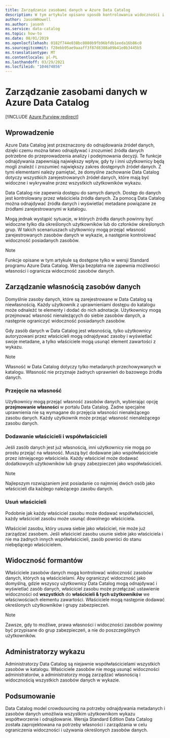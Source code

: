 ```yaml
---
title: Zarządzanie zasobami danych w Azure Data Catalog
description: W tym artykule opisano sposób kontrolowania widoczności i własności zasobów danych zarejestrowanych w Azure Data Catalog.
author: JasonWHowell
ms.author: jasonh
ms.service: data-catalog
ms.topic: how-to
ms.date: 08/01/2019
ms.openlocfilehash: 0182f744e038bc8080b9fb96bfdb1eeda16b86c0
ms.sourcegitcommit: f28ebb95ae9aaaff3f87d8388a09b41e0b3445b5
ms.translationtype: MT
ms.contentlocale: pl-PL
ms.lasthandoff: 03/29/2021
ms.locfileid: "104674856"
---
```

# <a name="manage-data-assets-in-azure-data-catalog"></a>Zarządzanie zasobami danych w Azure Data Catalog

[!INCLUDE [Azure Purview redirect](../../includes/data-catalog-use-purview.md)]

## <a name="introduction"></a>Wprowadzenie
Azure Data Catalog jest przeznaczony do odnajdowania źródeł danych, dzięki czemu można łatwo odnajdywać i zrozumieć źródła danych potrzebne do przeprowadzenia analizy i podejmowania decyzji. Te funkcje odnajdywania zapewniają największy wpływ, gdy ty i inni użytkownicy będą mogli znaleźć i zrozumieć największy zakres dostępnych źródeł danych. Z tymi elementami należy pamiętać, że domyślne zachowanie Data Catalog dotyczy wszystkich zarejestrowanych źródeł danych, które mają być widoczne i wykrywalne przez wszystkich użytkowników wykazu.

Data Catalog nie zapewnia dostępu do samych danych. Dostęp do danych jest kontrolowany przez właściciela źródła danych. Za pomocą Data Catalog można odnajdywać źródła danych i wyświetlać metadane powiązane ze źródłami zarejestrowanymi w katalogu.

Mogą jednak wystąpić sytuacje, w których źródła danych powinny być widoczne tylko dla określonych użytkowników lub do członków określonych grup. W takich scenariuszach użytkownicy mogą przejąć własność zarejestrowanych zasobów danych w wykazie, a następnie kontrolować widoczność posiadanych zasobów.

> [!NOTE]
> Funkcje opisane w tym artykule są dostępne tylko w wersji Standard programu Azure Data Catalog. Wersja bezpłatna nie zapewnia możliwości własności i ogranicza widoczność zasobów danych.
>
>

## <a name="manage-ownership-of-data-assets"></a>Zarządzanie własnością zasobów danych
Domyślnie zasoby danych, które są zarejestrowane w Data Catalog są niewłasnością. Każdy użytkownik z uprawnieniami dostępu do katalogu może odnaleźć te elementy i dodać do nich adnotacje. Użytkownicy mogą przejmować własność nienależących do siebie zasobów danych, a następnie ograniczyć widoczność posiadanych zasobów.

Gdy zasób danych w Data Catalog jest własnością, tylko użytkownicy autoryzowani przez właścicieli mogą odnajdywać zasoby i wyświetlać swoje metadane, a tylko właściciele mogą usunąć element zawartości z wykazu.

> [!NOTE]
> Własność w Data Catalog dotyczy tylko metadanych przechowywanych w katalogu. Własność nie przyznaje żadnych uprawnień do bazowego źródła danych.
>
>

### <a name="take-ownership"></a>Przejęcie na własność
Użytkownicy mogą przejąć własność zasobów danych, wybierając opcję **przejmowanie własności** w portalu Data Catalog. Żadne specjalne uprawnienia nie są wymagane do przejęcia własności nienależącego zasobu danych. Każdy użytkownik może przejąć własność nienależącego zasobu danych.

### <a name="add-owners-and-co-owners"></a>Dodawanie właścicieli i współwłaścicieli
Jeśli zasób danych jest już własnością, inni użytkownicy nie mogą po prostu przejąć na własność. Muszą być dodawane jako współwłaściciele przez istniejącego właściciela. Każdy właściciel może dodawać dodatkowych użytkowników lub grupy zabezpieczeń jako współwłaścicieli.

> [!NOTE]
> Najlepszym rozwiązaniem jest posiadanie co najmniej dwóch osób jako właścicieli dla każdego należącego zasobu danych.
>
>

### <a name="remove-owners"></a>Usuń właścicieli
Podobnie jak każdy właściciel zasobu może dodawać współwłaścicieli, każdy właściciel zasobu może usunąć dowolnego właściciela.

Właściciel zasobu, który usuwa siebie jako właściciel, nie może już zarządzać zasobem. Jeśli właściciel zasobu usunie siebie jako właściciela i nie ma żadnych innych współwłaścicieli, zasób powróci do stanu niebędącego właścicielem.

## <a name="control-visibility"></a>Widoczność formantów
Właściciele zasobów danych mogą kontrolować widoczność zasobów danych, których są właścicielami. Aby ograniczyć widoczność jako domyślną, gdzie wszyscy użytkownicy Data Catalog mogą odnajdywać i wyświetlać zasób danych, właściciel zasobu może przełączać ustawienie widoczności od **wszystkich** do **właścicieli & tych użytkowników** we właściwościach elementu zawartości. Właściciele mogą następnie dodawać określonych użytkowników i grupy zabezpieczeń.

> [!NOTE]
> Zawsze, gdy to możliwe, prawa własności i widoczności zasobów powinny być przypisane do grup zabezpieczeń, a nie do poszczególnych użytkowników.
>
>

## <a name="catalog-administrators"></a>Administratorzy wykazu
Administratorzy Data Catalog są niejawnie współwłaścicielami wszystkich zasobów w katalogu. Właściciele zasobów nie mogą usunąć widoczności administratorów, a administratorzy mogą zarządzać własnością i widocznością wszystkich zasobów danych w wykazie.

## <a name="summary"></a>Podsumowanie
Data Catalog model crowdsourcing na potrzeby odnajdywania metadanych i zasobów danych umożliwia wszystkim użytkownikom wykazu współtworzenie i odnajdowanie. Wersja Standard Edition Data Catalog została zaprojektowana na potrzeby własności i zarządzania w celu ograniczenia widoczności i używania określonych zasobów danych.
